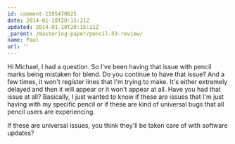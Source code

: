 ```yaml
---
id: comment-1195470625
date: 2014-01-10T20:15:21Z
updated: 2014-01-10T20:15:21Z
_parent: /mastering-paper/pencil-53-review/
name: Paul
url: ''
---
```


Hi Michael, I had a question. So I've been having that issue with pencil
marks being mistaken for blend. Do you continue to have that issue? And a few times,
it won't register lines that I'm trying to make. It's either extremely delayed and
then it will appear or it won't appear at all. Have you had that issue at all? Basically,
I just wanted to know if these are issues that I'm just having with my specific
pencil or if these are kind of universal bugs that all pencil users are experiencing.

If these are universal issues, you think they'll be taken care of with software
updates?
